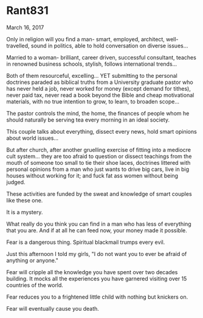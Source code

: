 # Rant831


March 16, 2017

Only in religion will you find a man- smart, employed, architect, well-travelled, sound in politics, able to hold conversation on diverse issues...

Married to a woman- brilliant, career driven, successful consultant, teaches in renowned business schools, stylish, follows international trends...

Both of them resourceful, excelling... YET submitting to the personal doctrines paraded as biblical truths from a University graduate pastor who has never held a job, never worked for money (except demand for tithes), never paid tax, never read a book beyond the Bible and cheap motivational materials, with no true intention to grow, to learn, to broaden scope...

The pastor controls the mind, the home, the finances of people whom he should naturally be serving tea every morning in an ideal society.

This couple talks about everything, dissect every news, hold smart opinions about world issues...

But after church, after another gruelling exercise of fitting into a mediocre cult system... they are too afraid to question or dissect teachings from the mouth of someone too small to tie their shoe laces, doctrines littered with personal opinions from a man who just wants to drive big cars, live in big houses without working for it; and fuck fat ass women without being judged.

These activities are funded by the sweat and knowledge of smart couples like these one.

It is a mystery.

What really do you think you can find in a man who has less of everything that you are. And if at all he can feed now, your money made it possible.

Fear is a dangerous thing. Spiritual blackmail trumps every evil.

Just this afternoon I told my girls, "I do not want you to ever be afraid of anything or anyone."

Fear will cripple all the knowledge you have spent over two decades building. It mocks all the experiences you have garnered visiting over 15 countries of the world.

Fear reduces you to a frightened little child with nothing but knickers on.

Fear will eventually cause you death.